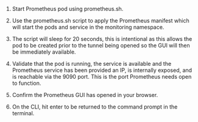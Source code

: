 1. Start Prometheus pod using prometheus.sh.

2. Use the prometheus.sh script to apply the Prometheus manifest which will start the pods and service in the monitoring namespace.
   
3. The script will sleep for 20 seconds, this is intentional as this allows the pod to be created prior to the tunnel being opened so the GUI will then be immediately available.
   
4. Validate that the pod is running, the service is available and the Prometheus service has been provided an IP, is internally exposed, and is reachable via the 9090 port. This is the port Prometheus needs open to function.

5. Confirm the Prometheus GUI has opened in your browser.
   
6. On the CLI, hit enter to be returned to the command prompt in the terminal.

